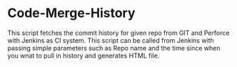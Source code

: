 # Code-Merge-History
This script fetches the commit history for given repo from GIT and Perforce with Jenkins as CI system. This script can be called from Jenkins with passing simple parameters such as Repo name and the time since when you wnat to pull in history and generates HTML file.
